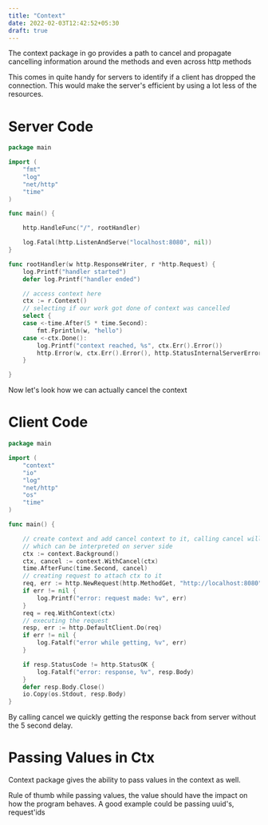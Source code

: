 ```yaml
---
title: "Context"
date: 2022-02-03T12:42:52+05:30
draft: true
---
```


The context package in go provides a path to cancel and propagate cancelling information around the methods and even across http methods

This comes in quite handy for servers to identify if a client has dropped the connection. This would make the server's efficient by using
a lot less of the resources.

# Server Code

``` go
package main

import (
	"fmt"
	"log"
	"net/http"
	"time"
)

func main() {

	http.HandleFunc("/", rootHandler)

	log.Fatal(http.ListenAndServe("localhost:8080", nil))
}

func rootHandler(w http.ResponseWriter, r *http.Request) {
	log.Printf("handler started")
	defer log.Printf("handler ended")

	// access context here
	ctx := r.Context()
	// selecting if our work got done of context was cancelled
	select {
	case <-time.After(5 * time.Second):
		fmt.Fprintln(w, "hello")
	case <-ctx.Done():
		log.Printf("context reached, %s", ctx.Err().Error())
		http.Error(w, ctx.Err().Error(), http.StatusInternalServerError)
	}

}
```

Now let's look how we can actually cancel the context

# Client Code
``` go
package main

import (
	"context"
	"io"
	"log"
	"net/http"
	"os"
	"time"
)

func main() {

    // create context and add cancel context to it, calling cancel will trigger ctx
	// which can be interpreted on server side
	ctx := context.Background()
	ctx, cancel := context.WithCancel(ctx)
    time.AfterFunc(time.Second, cancel)
    // creating request to attach ctx to it
	req, err := http.NewRequest(http.MethodGet, "http://localhost:8080", nil)
	if err != nil {
		log.Printf("error: request made: %v", err)
	}
	req = req.WithContext(ctx)
	// executing the request
    resp, err := http.DefaultClient.Do(req)
	if err != nil {
		log.Fatalf("error while getting, %v", err)
	}

	if resp.StatusCode != http.StatusOK {
		log.Fatalf("error: response, %v", resp.Body)
	}
	defer resp.Body.Close()
	io.Copy(os.Stdout, resp.Body)
}
```

By calling cancel we quickly getting the response back from server without the 5 second delay.


# Passing Values in Ctx

Context package gives the ability to pass values in the context as well.

Rule of thumb while passing values, the value should have the impact on how the program behaves. A good example could be passing uuid's, request'ids
